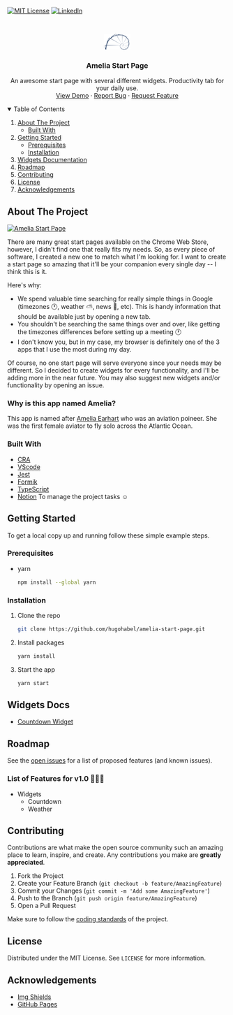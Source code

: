 [![MIT License][license-shield]][license-url] [![LinkedIn][linkedin-shield]][linkedin-url]

<!-- Project Logo -->
<br />
<p align="center">
  <a href="https://github.com/hugohabel/amelia-start-page">
    <img src="public/images/logo.png" alt="Logo" width="60">
  </a>

  <h3 align="center">Amelia Start Page</h3>

  <p align="center">
    An awesome start page with several different widgets. Productivity tab for your daily use.
    <br />
    <a href="#">View Demo</a>
    ·
    <a href="https://github.com/hugohabel/amelia-start-page/issues">Report Bug</a>
    ·
    <a href="https://github.com/hugohabel/amelia-start-page/issues">Request Feature</a>
  </p>
</p>
<!-- End Project Logo -->

<!-- Table of Contents -->
<details open="open">
  <summary>Table of Contents</summary>
  <ol>
    <li>
      <a href="#about-the-project">About The Project</a>
      <ul>
        <li><a href="#built-with">Built With</a></li>
      </ul>
    </li>
    <li>
      <a href="#getting-started">Getting Started</a>
      <ul>
        <li><a href="#prerequisites">Prerequisites</a></li>
        <li><a href="#installation">Installation</a></li>
      </ul>
    </li>
    <li><a href="#widgets-docs">Widgets Documentation</a></li>
    <li><a href="#roadmap">Roadmap</a></li>
    <li><a href="#contributing">Contributing</a></li>
    <li><a href="#license">License</a></li>
    <li><a href="#acknowledgements">Acknowledgements</a></li>
  </ol>
</details>
<!-- End Table of Contents -->

<!-- About the Project -->

## About The Project

[![Amelia Start Page][product-screenshot]](https://hugohabel.github.io/amelia-start-page/)

There are many great start pages available on the Chrome Web Store, however, I didn't find one that
really fits my needs. So, as every piece of software, I created a new one to match what I'm looking
for. I want to create a start page so amazing that it'll be your companion every single day -- I
think this is it.

Here's why:

- We spend valuable time searching for really simple things in Google (timezones 🕐, weather ⛅,
  news 📰, etc). This is handy information that should be available just by opening a new tab.
- You shouldn't be searching the same things over and over, like getting the timezones differences
  before setting up a meeting 🕐
- I don't know you, but in my case, my browser is definitely one of the 3 apps that I use the most
  during my day.

Of course, no one start page will serve everyone since your needs may be different. So I decided to
create widgets for every functionality, and I'll be adding more in the near future. You may also
suggest new widgets and/or functionality by opening an issue.

### Why is this app named Amelia?

This app is named after [Amelia Earhart](https://en.wikipedia.org/wiki/Amelia_Earhart) who was an
aviation poineer. She was the first female aviator to fly solo across the Atlantic Ocean.

### Built With

- [CRA](https://create-react-app.dev/)
- [VScode](https://code.visualstudio.com/)
- [Jest](https://jestjs.io/)
- [Formik](https://formik.org/)
- [TypeScript](https://www.typescriptlang.org/)
- [Notion](https://www.notion.so/) To manage the project tasks ☺

<!-- Getting Started -->

## Getting Started

To get a local copy up and running follow these simple example steps.

### Prerequisites

- yarn
  ```sh
  npm install --global yarn
  ```

### Installation

1. Clone the repo
   ```sh
   git clone https://github.com/hugohabel/amelia-start-page.git
   ```
2. Install packages
   ```sh
   yarn install
   ```
3. Start the app
   ```sh
   yarn start
   ```
   <!-- End Getting Started -->

<!-- Widgets Documentation -->

## Widgets Docs

- [Countdown Widget](https://github.com/hugohabel/amelia-start-page/blob/main/src/modules/countdown/docs/COUNTDOWN_README.md)

<!-- End Widgets Documentation -->

<!-- Roadmap -->

## Roadmap

See the [open issues](https://github.com/hugohabel/amelia-start-page/issues) for a list of proposed
features (and known issues).

### List of Features for v1.0 🎊🥳🎉

- Widgets
  - Countdown
  - Weather

<!-- End Roadmap -->

<!-- Contributing -->

## Contributing

Contributions are what make the open source community such an amazing place to learn, inspire, and
create. Any contributions you make are **greatly appreciated**.

1. Fork the Project
2. Create your Feature Branch (`git checkout -b feature/AmazingFeature`)
3. Commit your Changes (`git commit -m 'Add some AmazingFeature'`)
4. Push to the Branch (`git push origin feature/AmazingFeature`)
5. Open a Pull Request

Make sure to follow the
[coding standards](https://github.com/hugohabel/amelia-start-page/blob/main/CODING_STANDARDS.md) of
the project.

<!-- End Contributing -->

<!-- License -->

## License

Distributed under the MIT License. See `LICENSE` for more information.

<!-- End License -->

<!-- Acknowledgements -->

## Acknowledgements

- [Img Shields](https://shields.io)
- [GitHub Pages](https://pages.github.com)

<!-- End Acknowledgements -->

<!-- Links + Images -->
<!-- https://www.markdownguide.org/basic-syntax/#reference-style-links -->

[license-shield]:
  https://img.shields.io/github/license/othneildrew/Best-README-Template.svg?style=for-the-badge
[license-url]: https://github.com/hugohabel/amelia-start-page/blob/main/LICENSE.txt
[linkedin-shield]:
  https://img.shields.io/badge/-LinkedIn-black.svg?style=for-the-badge&logo=linkedin&colorB=555
[linkedin-url]: https://www.linkedin.com/in/hugohabel/
[product-screenshot]: /public/amelia-default-image.png

<!-- End Links + Images -->
